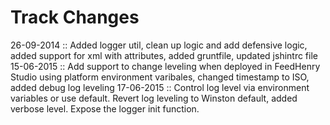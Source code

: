 Track Changes
====

26-09-2014 :: Added logger util, clean up logic and add defensive logic, added support for xml with attributes, added gruntfile, updated jshintrc file
15-06-2015 :: Add support to change leveling when deployed in FeedHenry Studio using platform environment varibales, changed timestamp to ISO, added debug log leveling
17-06-2015 :: Control log level via environment variables or use default. Revert log leveling to Winston default, added verbose level. Expose the logger init function.